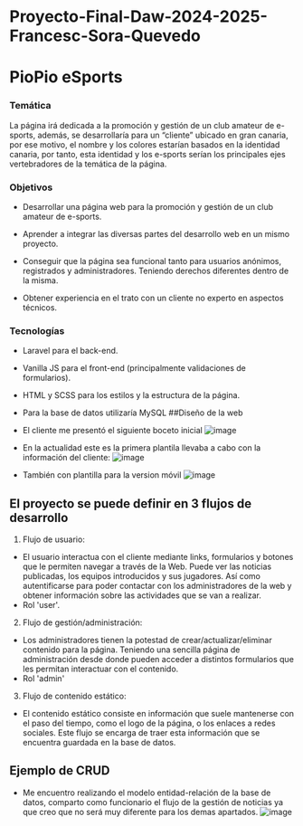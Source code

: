 # Proyecto-Final-Daw-2024-2025-Francesc-Sora-Quevedo
# **PioPio eSports**
### Temática
La página irá dedicada a la promoción y gestión de un club amateur de e-sports, además, se desarrollaría para un “cliente” ubicado en gran canaria, por ese motivo, el nombre y los colores estarían basados en la identidad canaria, por tanto, esta identidad y los e-sports serían los principales ejes vertebradores de la temática de la página.
### Objetivos
-   Desarrollar una página web para la promoción y gestión de un club amateur de e-sports.
    
-   Aprender a integrar las diversas partes del desarrollo web en un mismo proyecto.
    
-   Conseguir que la página sea funcional tanto para usuarios anónimos, registrados y administradores. Teniendo derechos diferentes dentro de la misma.

-   Obtener experiencia en el trato con un cliente no experto en aspectos técnicos.
### Tecnologías
-   Laravel para el back-end.
    
-   Vanilla JS para el front-end (principalmente validaciones de formularios).
    
-   HTML y SCSS para los estilos y la estructura de la página.
    
-   Para la base de datos utilizaría MySQL
##Diseño de la web
-  El cliente me presentó el siguiente boceto inicial
![image](https://github.com/user-attachments/assets/5f5d51b2-0972-423e-9906-66c97ed87126)
-  En la actualidad este es la primera plantila llevaba a cabo con la información del cliente:
![image](https://github.com/user-attachments/assets/c2ab1814-ad49-4523-9bb6-953fbb446d95)
-  También con plantilla para la version móvil
![image](https://github.com/user-attachments/assets/68370443-6630-4254-9053-029781118449)
 

## El proyecto se puede definir en 3 flujos de desarrollo
1. Flujo de usuario:
-  El usuario interactua con el cliente mediante links, formularios y botones que le permiten navegar a través de la Web. Puede ver las noticias publicadas, los equipos introducidos y sus jugadores. Así como autentificarse para poder contactar con los administradores de la web y obtener información sobre las actividades que se van a realizar.
-  Rol 'user'.
2. Flujo de gestión/administración:
-  Los administradores tienen la potestad de crear/actualizar/eliminar contenido para la página. Teniendo una sencilla página de administración desde donde pueden acceder a distintos formularios que les permitan interactuar con el contenido.
-  Rol 'admin'
3. Flujo de contenido estático:
-  El contenido estático consiste en información que suele mantenerse con el paso del tiempo, como el logo de la página, o los enlaces a redes sociales. Este flujo se encarga de traer esta información que se encuentra guardada en la base de datos.
## Ejemplo de CRUD
-  Me encuentro realizando el modelo entidad-relación de la base de datos, comparto como funcionario el flujo de la gestión de noticias ya que creo que no será muy diferente para los demas apartados.
![image](https://github.com/user-attachments/assets/51c5e4e9-7c63-4ab7-ac46-edd677195dd4)


